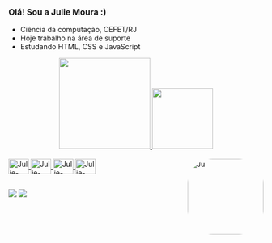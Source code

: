 ### Olá! Sou a Julie Moura :)

  - Ciência da computação, CEFET/RJ
  - Hoje trabalho na área de suporte
  - Estudando HTML, CSS e JavaScript

<div align="center">
  <a href="https://github.com/juliemoura">
  <img height="180em" src="https://github-readme-stats.vercel.app/api?username=juliemoura&show_icons=true&theme=jolly&include_all_commits=true&count_private=true"/>
  <img height="120em" src="https://github-readme-stats.vercel.app/api/top-langs/?username=juliemoura&layout=compact&langs_count=7&theme=jolly"/>
</div>

<div style="display: inline_block"><br>
  <img align="center" alt="Julie-HTML" height="30" width="40" src="https://cdn.jsdelivr.net/gh/devicons/devicon/icons/html5/html5-original.svg">
  <img align="center" alt="Julie-CSS" height="30" width="40" src="https://cdn.jsdelivr.net/gh/devicons/devicon/icons/css3/css3-original.svg">
  <img align="center" alt="Julie-SQL" height="30" width="40" src="https://cdn.jsdelivr.net/gh/devicons/devicon/icons/mysql/mysql-original.svg">
  <img align="center" alt="Julie-SQL2" height="30" width="40" src="https://cdn.jsdelivr.net/gh/devicons/devicon/icons/postgresql/postgresql-original.svg">   
  <img align="right" alt="Ju" height="150" style="border-radius:50px;" src="https://share-cdn.picrew.me/shareImg/org/202111/338224_I2Hu8suR.png">
</div>

  ##
  
<div> 
  <a href="https://www.linkedin.com/in/juliemoura/" target="_blank"><img src="https://img.shields.io/badge/LinkedIn-0077B5?style=for-the-badge&logo=linkedin&logoColor=blue" target="_blank"></a>
    <a href="https://instagram.com/mouralie" target="_blank"><img src="https://img.shields.io/badge/Instagram-E4405F?style=for-the-badge&logo=instagram&logoColor=white" target="_blank"></a>

</div>
